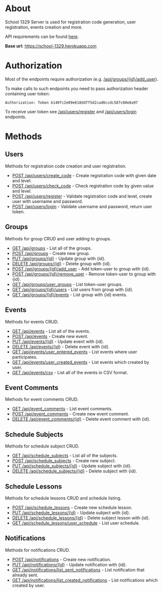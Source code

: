 # About

School 1329 Server is used for registration code generation, user registration, events creation and more.

API requirements can be found [here](https://docs.google.com/document/d/1U416C0ZFSe9_fd1c0a17ZRZ5n9iF6L5hXCzhCVqJKSE/edit?usp=sharing).

**Base url:** https://school-1329.herokuapp.com

# Authorization

Most of the endpoints require authorization (e.g. [/api/groups/{id}/add_user](https://github.com/potykion/school_1329_server/wiki/Groups#post-apigroupsidadd_user)).


To make calls to such endpoints you need to pass authorization header containing user token:
```
Authorization: Token b140fc2e09e618dd7f5d2cad6ccdc587c80e8a97
```

To receive user token see [/api/users/register](https://github.com/potykion/school_1329_server/wiki/Users#post-apiusersregister) and [/api/users/login](https://github.com/potykion/school_1329_server/wiki/Users#post-apiuserslogin) endpoints.


# Methods

## Users

Methods for registration code creation and user registration.

- [POST /api/users/create_code](https://github.com/potykion/school_1329_server/wiki/Users#post-apiuserscreate_code) - Create registration code with given date and level.
- [POST /api/users/check_code](https://github.com/potykion/school_1329_server/wiki/Users#post-apiuserscheck_code) - Check registration code by given value and level.
- [POST /api/users/register](https://github.com/potykion/school_1329_server/wiki/Users#post-apiusersregister) - Validate registration code and level, create user with username and password.
- [POST /api/users/login](https://github.com/potykion/school_1329_server/wiki/Users#post-apiuserslogin) - Validate username and password, return user token.


## Groups

Methods for group CRUD and user adding to groups.

- [GET /api/groups](https://github.com/potykion/school_1329_server/wiki/Groups#get-apigroups) - List all of the groups.
- [POST /api/groups](https://github.com/potykion/school_1329_server/wiki/Groups#post-apigroups) - Create new group.
- [PUT /api/groups/{id}](https://github.com/potykion/school_1329_server/wiki/Groups#put-apigroupsid) - Update group with {id}.
- [DELETE /api/groups/{id}](https://github.com/potykion/school_1329_server/wiki/Groups#delete-apigroupsid) - Delete group with {id}.
- [POST /api/groups/{id}/add_user](https://github.com/potykion/school_1329_server/wiki/Groups#post-apigroupsidadd_user) - Add token-user to group with {id}.
- [POST /api/groups/{id}/remove_user](https://github.com/potykion/school_1329_server/wiki/Groups#post-apigroupsidremove_user) - Remove token-user to group with {id}.
- [GET /api/groups/user_groups](https://github.com/potykion/school_1329_server/wiki/Groups#get-apigroupsuser_groups) - List token-user groups.
- [GET /api/groups/{id}/users](https://github.com/potykion/school_1329_server/wiki/Groups#get-apigroupsidusers) - List users from group with {id}.
- [GET /api/groups/{id}/events](https://github.com/potykion/school_1329_server/wiki/Groups#get-apigroupsidevents) - List group with {id} events.


## Events

Methods for events CRUD.

- [GET /api/events](https://github.com/potykion/school_1329_server/wiki/Events#get-apievents) - List all of the events.
- [POST /api/events](https://github.com/potykion/school_1329_server/wiki/Events#post-apievents) - Create new event.
- [PUT /api/events/{id}](https://github.com/potykion/school_1329_server/wiki/Events#put-apieventsid) - Update event with {id}.
- [DELETE /api/events/{id}](https://github.com/potykion/school_1329_server/wiki/Events#delete-apieventsid) - Delete event with {id}.
- [GET /api/events/user_entered_events](https://github.com/potykion/school_1329_server/wiki/Events#get-apieventsuser_entered_events) - List events where user participates.
- [GET /api/events/user_created_events](https://github.com/potykion/school_1329_server/wiki/Events#get-apieventsuser_created_events) - List events which created by user.
- [GET /api/events/csv](https://github.com/potykion/school_1329_server/wiki/Events#get-apieventscsv) - List all of the events in CSV format.

## Event Comments

Methods for event comments CRUD.

- [GET /api/event_comments](https://github.com/potykion/school_1329_server/wiki/Event-Comments#get-apievent_comments) - List event comments.
- [POST /api/event_comments](https://github.com/potykion/school_1329_server/wiki/Event-Comments#post-apievent_comments) - Create new event comment.
- [DELETE /api/event_comments/{id}](https://github.com/potykion/school_1329_server/wiki/Event-Comments#delete-apieventsid) - Delete event comment with {id}.


## Schedule Subjects

Methods for schedule subject CRUD.

- [GET /api/schedule_subjects](https://github.com/potykion/school_1329_server/wiki/Schedule-Subjects#get-apischedule_subjects) - List all of the subjects.
- [POST /api/schedule_subjects](https://github.com/potykion/school_1329_server/wiki/Schedule-Subjects#post-apischedule_subjects) - Create new subject.
- [PUT /api/schedule_subjects/{id}](https://github.com/potykion/school_1329_server/wiki/Schedule-Subjects#put-apischedule_subjectsid) - Update subject with {id}.
- [DELETE /api/schedule_subjects/{id}](https://github.com/potykion/school_1329_server/wiki/Schedule-Subjects#delete-apischedule_subjectsid) - Delete subject with {id}.


## Schedule Lessons

Methods for schedule lessons CRUD and schedule listing.

- [POST /api/schedule_lessons](https://github.com/potykion/school_1329_server/wiki/Schedule-Lessons#post-apischedule_lessons) - Create new schedule lesson.
- [PUT /api/schedule_lessons/{id}](https://github.com/potykion/school_1329_server/wiki/Schedule-Lessons#put-apischedule_lessonsid) - Update subject with {id}.
- [DELETE /api/schedule_lessons/{id}](https://github.com/potykion/school_1329_server/wiki/Schedule-Lessons#delete-apischedule_lessonsid) - Delete subject lesson with {id}.
- [GET /api/schedule_lessons/user_schedule](https://github.com/potykion/school_1329_server/wiki/Schedule-Lessons#get-apischedule_lessonsuser_schedule) - List user schedule.


## Notifications

Methods for notifications CRUD.

- [POST /api/notifications](https://github.com/potykion/school_1329_server/wiki/Notifications#post-apinotifications) - Create new notification.
- [PUT /api/notifications/{id}](https://github.com/potykion/school_1329_server/wiki/Notifications#put-apinotificationsid) - Update notification with {id}.
- [GET /api/notifications/list_sent_notifications](https://github.com/potykion/school_1329_server/wiki/Notifications#get-apinotificationslist_sent_notifications) - List notification that already sent.
- [GET /api/notifications/list_created_notifications](https://github.com/potykion/school_1329_server/wiki/Notifications#get-apinotificationslist_created_notitifications) - List notifications which created by user.
